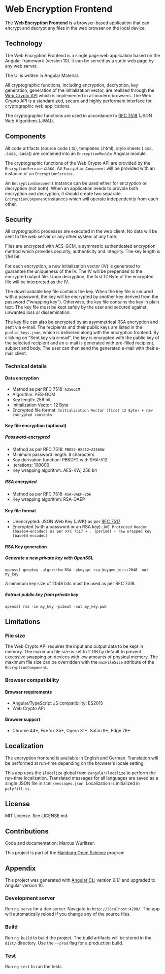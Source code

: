 # Web Encryption Frontend

The **Web Encryption Frontend** is a browser-based application that can encrypt and decrypt any files in the web browser on the local device.

## Technology

The Web Encryption Frontend is a single page web application based on the Angular framework (version 10). It can be served as a static web page by any web server.

The UI is written in Angular Material.

All cryptographic functions, including encryption, decryption, key generation, generation of the initialization vector, are realized through the [Web Crypto API](https://developer.mozilla.org/en-US/docs/Web/API/Web_Crypto_API) which is implemented in all modern browsers. The Web Crypto API is a standardized, secure and highly performant interface for cryptographic web applications.

The cryptographic functions are used in accordance to [RFC 7518](https://tools.ietf.org/html/rfc7518) (JSON Web Algorithms (JWA)).


## Components

All code artifacts (source code (.ts), templates (.html), style sheets (.css, .scss, .sass)) are combined into an `EncryptionModule` Angular module.

The cryptographic functions of the Web Crypto API are provided by the `EncryptionService` class. An `EncryptionComponent` will be provided with an instance of an `EncryptionService`.

An `EncryptionComponent` instance can be used either for encryption or decryption (not both). When an application needs to provide both encryption and decryption, it should create two separate `EncryptionComponent` instances which will operate independently from each other. 


## Security

All cryptographic processes are executed in the web client. No data will be sent to the web server or any other system at any time.

Files are encrypted with AES-GCM, a symmetric authenticated encryption method which provides security, authenticity and integrity. The key length is 256 bit.

For each encryption, a new initialization vector (IV) is generated to guarantee the uniqueness of the IV. The IV will be prepended to the encrypted output file. Upon decryption, the first 12 Byte of the encrypted file will be interpreted as the IV.

The downloadable key file contains the key. When the key file is secured with a password, the key will be encrypted by another key derived from the password ("wrapping key"). Otherwise, the key file contains the key in plain text. The key file must be kept safely by the user and secured against unwanted loss or dissemination.

The key file can also be encrypted by an asymmetrical RSA encryption and sent via e-mail. The recipients and their public keys are listed in the `public_keys.json`, which is delivered along with the encryption frontend. By clicking on "Sent key via e-mail", the key is encrypted with the public key of the selected recipient and an e-mail is generated with pre-filled recipient, subject and body. The user can then send the generated e-mail with their e-mail client.

### Technical details

#### Data encryption
* Method as per RFC 7518: `A256GCM`
* Algorithm: AES-GCM
* Key length: 256 bit
* Initialization Vector: 12 Byte
* Encrypted file format: `Initialization Vector (first 12 Byte) + raw encrypted contents`

#### Key file encryption (optional)
##### Password-encrypted
* Method as per RFC 7518: `PBES2-HS512+A256KW`
* Minimum password length: 8 characters
* Key derivation function: PBKDF2 with SHA-512
* Iterations: 100000
* Key wrapping algorithm: AES-KW, 256 bit

##### RSA encrypted
* Method as per RFC 7518: `RSA-OAEP-256`
* Key wrapping algorithm: RSA-OAEP


#### Key file format
* Unencrypted: JSON Web Key (JWK) as per [RFC 7517](https://tools.ietf.org/html/rfc7517)
* Encrypted (with a password or an RSA key): `JWE Protected Header (base64-encoded) as per RFC 7517 + . (period) + raw wrapped key (base64-encoded)`



#### RSA Key generation
##### Generate a new private key with OpenSSL
`openssl genpkey -algorithm RSA -pkeyopt rsa_keygen_bits:2048 -out my_key`

A minimum key size of 2048 bits must be used as per RFC 7518.

##### Extract public key from private key
`openssl rsa -in my_key -pubout -out my_key.pub`


## Limitations

### File size

The Web Crypto API requires the input and output data to be kept in memory. The maximum file size is set to 2 GB by default to prevent excessive swapping on devices with low amounts of physical memory. The maximum file size can be overridden with the `maxFileSize` attribute of the `EncryptionComponent`.

### Browser compatibility

#### Browser requirements
-	Angular/TypeScript JS compatibility: ES2015
-	Web Crypto API

#### Browser support

* Chrome 44+, Firefox 35+, Opera 31+, Safari 9+, Edge 79+


## Localization

The encryption frontend is available in English and German. Translation will be performed at run-time depending on the browser's locale setting.

This app uses the `$localize` global from `@angular/localize` to perform the run-time localization. Translated messages for all languages are saved as a single JSON file in `l10n/messages.json`. Localization is initialized in `polyfill.ts`.


## License

MIT License. See LICENSE.md.

## Contributions

Code and documentation: Marcus Wurlitzer.

This project is part of the [Hamburg Open Science](https://openscience.hamburg.de/) program.


## Appendix

This project was generated with [Angular CLI](https://github.com/angular/angular-cli) version 9.1.1 and upgraded to Angular version 10.

### Development server

Run `ng serve` for a dev server. Navigate to `http://localhost:4200/`. The app will automatically reload if you change any of the source files.

### Build

Run `ng build` to build the project. The build artifacts will be stored in the `dist/` directory. Use the `--prod` flag for a production build.

### Test

Run `ng test` to run the tests.
